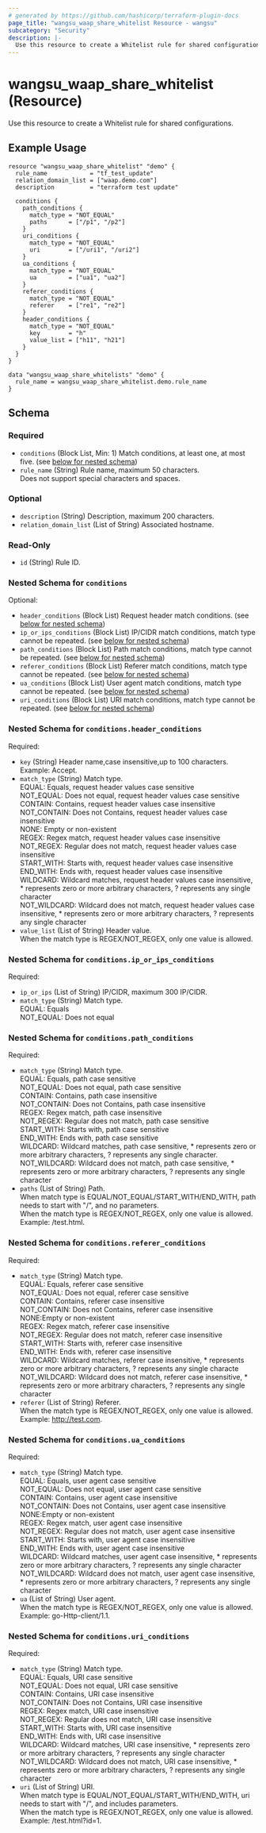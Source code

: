 ```yaml
---
# generated by https://github.com/hashicorp/terraform-plugin-docs
page_title: "wangsu_waap_share_whitelist Resource - wangsu"
subcategory: "Security"
description: |-
  Use this resource to create a Whitelist rule for shared configurations.
---
```


# wangsu_waap_share_whitelist (Resource)

Use this resource to create a Whitelist rule for shared configurations.

## Example Usage

```hcl
resource "wangsu_waap_share_whitelist" "demo" {
  rule_name            = "tf_test_update"
  relation_domain_list = ["waap.demo.com"]
  description          = "terraform test update"

  conditions {
    path_conditions {
      match_type = "NOT_EQUAL"
      paths      = ["/p1", "/p2"]
    }
    uri_conditions {
      match_type = "NOT_EQUAL"
      uri        = ["/uri1", "/uri2"]
    }
    ua_conditions {
      match_type = "NOT_EQUAL"
      ua         = ["ua1", "ua2"]
    }
    referer_conditions {
      match_type = "NOT_EQUAL"
      referer    = ["re1", "re2"]
    }
    header_conditions {
      match_type = "NOT_EQUAL"
      key        = "h"
      value_list = ["h11", "h21"]
    }
  }
}

data "wangsu_waap_share_whitelists" "demo" {
  rule_name = wangsu_waap_share_whitelist.demo.rule_name
}
```

<!-- schema generated by tfplugindocs -->
## Schema

### Required

- `conditions` (Block List, Min: 1) Match conditions, at least one, at most five. (see [below for nested schema](#nestedblock--conditions))
- `rule_name` (String) Rule name, maximum 50 characters.<br/> Does not support special characters and spaces.

### Optional

- `description` (String) Description, maximum 200 characters.
- `relation_domain_list` (List of String) Associated hostname.

### Read-Only

- `id` (String) Rule ID.

<a id="nestedblock--conditions"></a>
### Nested Schema for `conditions`

Optional:

- `header_conditions` (Block List) Request header match conditions. (see [below for nested schema](#nestedblock--conditions--header_conditions))
- `ip_or_ips_conditions` (Block List) IP/CIDR match conditions, match type cannot be repeated. (see [below for nested schema](#nestedblock--conditions--ip_or_ips_conditions))
- `path_conditions` (Block List) Path match conditions, match type cannot be repeated. (see [below for nested schema](#nestedblock--conditions--path_conditions))
- `referer_conditions` (Block List) Referer match conditions, match type cannot be repeated. (see [below for nested schema](#nestedblock--conditions--referer_conditions))
- `ua_conditions` (Block List) User agent match conditions, match type cannot be repeated. (see [below for nested schema](#nestedblock--conditions--ua_conditions))
- `uri_conditions` (Block List) URI match conditions, match type cannot be repeated. (see [below for nested schema](#nestedblock--conditions--uri_conditions))

<a id="nestedblock--conditions--header_conditions"></a>
### Nested Schema for `conditions.header_conditions`

Required:

- `key` (String) Header name,case insensitive,up to 100 characters.<br/>Example: Accept.
- `match_type` (String) Match type.<br/>EQUAL: Equals, request header values case sensitive<br/>NOT_EQUAL: Does not equal, request header values case sensitive<br/>CONTAIN: Contains, request header values case insensitive<br/>NOT_CONTAIN: Does not Contains, request header values case insensitive<br/>NONE: Empty or non-existent<br/>REGEX: Regex match, request header values case insensitive<br/>NOT_REGEX: Regular does not match, request header values case insensitive<br/>START_WITH: Starts with, request header values case insensitive<br/>END_WITH: Ends with, request header values case insensitive<br/>WILDCARD: Wildcard matches, request header values case insensitive, * represents zero or more arbitrary characters, ? represents any single character<br/>NOT_WILDCARD: Wildcard does not match, request header values case insensitive, * represents zero or more arbitrary characters, ? represents any single character
- `value_list` (List of String) Header value.<br/>When the match type is REGEX/NOT_REGEX, only one value is allowed.


<a id="nestedblock--conditions--ip_or_ips_conditions"></a>
### Nested Schema for `conditions.ip_or_ips_conditions`

Required:

- `ip_or_ips` (List of String) IP/CIDR, maximum 300 IP/CIDR.
- `match_type` (String) Match type.<br/>EQUAL: Equals<br/>NOT_EQUAL: Does not equal


<a id="nestedblock--conditions--path_conditions"></a>
### Nested Schema for `conditions.path_conditions`

Required:

- `match_type` (String) Match type.<br/>EQUAL: Equals, path case sensitive<br/>NOT_EQUAL: Does not equal, path case sensitive<br/>CONTAIN: Contains, path case insensitive<br/>NOT_CONTAIN: Does not Contains, path case insensitive<br/>REGEX: Regex match, path case insensitive<br/>NOT_REGEX: Regular does not match, path case sensitive<br/>START_WITH: Starts with, path case sensitive<br/>END_WITH: Ends with, path case sensitive<br/>WILDCARD: Wildcard matches, path case sensitive, * represents zero or more arbitrary characters, ? represents any single character.<br/>NOT_WILDCARD: Wildcard does not match, path case sensitive, * represents zero or more arbitrary characters, ? represents any single character
- `paths` (List of String) Path.<br/>When match type is EQUAL/NOT_EQUAL/START_WITH/END_WITH, path needs to start with "/", and no parameters.<br/>When the match type is REGEX/NOT_REGEX, only one value is allowed. <br/>Example: /test.html.


<a id="nestedblock--conditions--referer_conditions"></a>
### Nested Schema for `conditions.referer_conditions`

Required:

- `match_type` (String) Match type.<br/>EQUAL: Equals, referer case sensitive<br/>NOT_EQUAL: Does not equal, referer case sensitive<br/>CONTAIN: Contains, referer case insensitive<br/>NOT_CONTAIN: Does not Contains, referer case insensitive<br/>NONE:Empty or non-existent<br/>REGEX: Regex match, referer case insensitive<br/>NOT_REGEX: Regular does not match, referer case insensitive<br/>START_WITH: Starts with, referer case insensitive<br/>END_WITH: Ends with, referer case insensitive<br/>WILDCARD: Wildcard matches, referer case insensitive, * represents zero or more arbitrary characters, ? represents any single characte<br/>NOT_WILDCARD: Wildcard does not match, referer case insensitive, * represents zero or more arbitrary characters, ? represents any single character
- `referer` (List of String) Referer.<br/>When the match type is REGEX/NOT_REGEX, only one value is allowed. <br/>Example: http://test.com.


<a id="nestedblock--conditions--ua_conditions"></a>
### Nested Schema for `conditions.ua_conditions`

Required:

- `match_type` (String) Match type.<br/>EQUAL: Equals, user agent case sensitive<br/>NOT_EQUAL: Does not equal, user agent case sensitive<br/>CONTAIN: Contains, user agent case insensitive<br/>NOT_CONTAIN: Does not Contains, user agent case insensitive<br/>NONE:Empty or non-existent<br/>REGEX: Regex match, user agent case insensitive<br/>NOT_REGEX: Regular does not match, user agent case insensitive<br/>START_WITH: Starts with, user agent case insensitive<br/>END_WITH: Ends with, user agent case insensitive<br/>WILDCARD: Wildcard matches, user agent case insensitive, * represents zero or more arbitrary characters, ? represents any single character<br/>NOT_WILDCARD: Wildcard does not match, user agent case insensitive, * represents zero or more arbitrary characters, ? represents any single character
- `ua` (List of String) User agent.<br/>When the match type is REGEX/NOT_REGEX, only one value is allowed. <br/>Example: go-Http-client/1.1.


<a id="nestedblock--conditions--uri_conditions"></a>
### Nested Schema for `conditions.uri_conditions`

Required:

- `match_type` (String) Match type.<br/>EQUAL: Equals, URI case sensitive<br/>NOT_EQUAL: Does not equal, URI case sensitive<br/>CONTAIN: Contains, URI case insensitive<br/>NOT_CONTAIN: Does not Contains, URI case insensitive<br/>REGEX: Regex match, URI case insensitive<br/>NOT_REGEX: Regular does not match, URI case insensitive<br/>START_WITH: Starts with, URI case insensitive<br/>END_WITH: Ends with, URI case insensitive<br/>WILDCARD: Wildcard matches, URI case insensitive, * represents zero or more arbitrary characters, ? represents any single character<br/>NOT_WILDCARD: Wildcard does not match, URI case insensitive, * represents zero or more arbitrary characters, ? represents any single character
- `uri` (List of String) URI.<br/>When match type is EQUAL/NOT_EQUAL/START_WITH/END_WITH, uri needs to start with "/", and includes parameters.<br/>When the match type is REGEX/NOT_REGEX, only one value is allowed. <br/>Example: /test.html?id=1.

